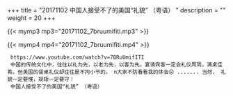 +++
title = "20171102  中国人接受不了的美国“礼貌” （粤语） "
description = ""
weight = 20
+++

{{< mymp3 mp3="20171102_7bruumifiti.mp3" >}}

{{< mymp4 mp4="20171102_7bruumifiti.mp4" >}}

     https://www.youtube.com/watch?v=7BRuUmifITI 
     中国的传统文化中，往往以礼为先，以老为先，以客为先。宴请宾客一定会礼仪周周，满桌佳肴。但美国的餐桌礼仪却往往是不拘小节的。 n大家不防看看我的体会😜 ....... 当然， 礼貌一定要懂，规矩一定要守！ 
     中国人接受不了的美国“礼貌” （粤语） 

